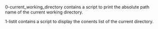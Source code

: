 0-current_working_directory contains a script to print the absolute path name of the current working directory.

1-listit contains a script to display the conents list of the current directory.
